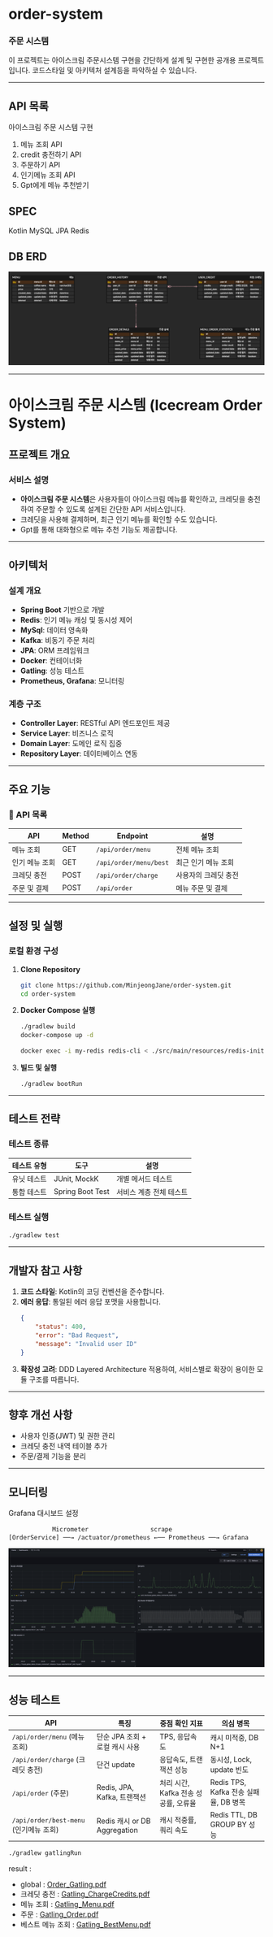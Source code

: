 # order-system

### 주문 시스템

이 프로젝트는 아이스크림 주문시스템 구현을 간단하게 설계 및 구현한 공개용 프로젝트입니다.
코드스타일 및 아키텍처 설계등을 파악하실 수 있습니다.

---

## API 목록

아이스크림 주문 시스템 구현

1) 메뉴 조회 API
2) credit 충전하기 API
3) 주문하기 API
4) 인기메뉴 조회 API
5) Gpt에게 메뉴 추천받기

## SPEC

Kotlin MySQL JPA Redis

## DB ERD

![erd.png](src/main/resources/image/erd.png)

-----

# 아이스크림 주문 시스템 (Icecream Order System)

## 프로젝트 개요

### 서비스 설명

- **아이스크림 주문 시스템**은 사용자들이 아이스크림 메뉴를 확인하고, 크레딧을 충전하여 주문할 수 있도록 설계된 간단한 API 서비스입니다.
- 크레딧을 사용해 결제하며, 최근 인기 메뉴를 확인할 수도 있습니다.
- Gpt를 통해 대화형으로 메뉴 추천 기능도 제공합니다.

---

## 아키텍처

### 설계 개요

- **Spring Boot** 기반으로 개발
- **Redis**: 인기 메뉴 캐싱 및 동시성 제어
- **MySql**: 데이터 영속화
- **Kafka**: 비동기 주문 처리
- **JPA**: ORM 프레임워크
- **Docker**: 컨테이너화
- **Gatling**: 성능 테스트
- **Prometheus, Grafana**: 모니터링

### 계층 구조

- **Controller Layer**: RESTful API 엔드포인트 제공
- **Service Layer**: 비즈니스 로직
- **Domain Layer**: 도메인 로직 집중
- **Repository Layer**: 데이터베이스 연동

---

## 주요 기능

### 📘 API 목록

| API      | Method | Endpoint               | 설명          |
|----------|--------|------------------------|-------------|
| 메뉴 조회    | GET    | `/api/order/menu`      | 전체 메뉴 조회    |
| 인기 메뉴 조회 | GET    | `/api/order/menu/best` | 최근 인기 메뉴 조회 |
| 크레딧 충전   | POST   | `/api/order/charge`    | 사용자의 크레딧 충전 |
| 주문 및 결제  | POST   | `/api/order`           | 메뉴 주문 및 결제  |

---

## 설정 및 실행

### 로컬 환경 구성

1. **Clone Repository**
   ```bash
   git clone https://github.com/MinjeongJane/order-system.git
   cd order-system
   ```

2. **Docker Compose 실행**
   ```bash
   ./gradlew build
   docker-compose up -d
   ```  
    ```bash
   docker exec -i my-redis redis-cli < ./src/main/resources/redis-init.txt
   ```

3. **빌드 및 실행**
   ```bash
   ./gradlew bootRun
   ```

---

## 테스트 전략

### 테스트 종류

| 테스트 유형 | 도구               | 설명            |
|--------|------------------|---------------|
| 유닛 테스트 | JUnit, MockK     | 개별 메서드 테스트    |
| 통합 테스트 | Spring Boot Test | 서비스 계층 전체 테스트 |

### 테스트 실행

   ```bash
   ./gradlew test
   ```

---

## 개발자 참고 사항

1. **코드 스타일**: Kotlin의 코딩 컨벤션을 준수합니다.
2. **에러 응답**: 통일된 에러 응답 포맷을 사용합니다.
   ```json
   {
       "status": 400,
       "error": "Bad Request",
       "message": "Invalid user ID"
   }
   ```
3. **확장성 고려**: DDD Layered Architecture 적용하여, 서비스별로 확장이 용이한 모듈 구조를 따릅니다.

---

## 향후 개선 사항

- 사용자 인증(JWT) 및 권한 관리
- 크레딧 충전 내역 테이블 추가
- 주문/결제 기능을 분리

-------------------------------------

## 모니터링

Grafana 대시보드 설정

```
            Micrometer                 scrape
[OrderService] ──→ /actuator/prometheus ←── Prometheus ──→ Grafana
```

![grafana.png](src/main/resources/image/grafana.png)

---

## 성능 테스트

| API                              | 특징                         | 중점 확인 지표                 | 의심 병목                          |
|----------------------------------|----------------------------|--------------------------|--------------------------------|
| `/api/order/menu` (메뉴 조회)        | 단순 JPA 조회 + 로컬 캐시 사용       | TPS, 응답속도                | 캐시 미적중, DB N+1                 |
| `/api/order/charge` (크레딧 충전)     | 단건 update                  | 응답속도, 트랜잭션 성능            | 동시성, Lock, update 빈도           |
| `/api/order` (주문)                | Redis, JPA, Kafka, 트랜잭션    | 처리 시간, Kafka 전송 성공률, 오류율 | Redis TPS, Kafka 전송 실패율, DB 병목 |
| `/api/order/best-menu` (인기메뉴 조회) | Redis 캐시 or DB Aggregation | 캐시 적중률, 쿼리 속도            | Redis TTL, DB GROUP BY 성능      |

```bash
./gradlew gatlingRun

```

result : 

* global :
  [Order_Gatling.pdf](src/main/resources/image/Order_Gatling.pdf)
* 크레딧 충전 :
  [Gatling_ChargeCredits.pdf](src/main/resources/image/Gatling_ChargeCredits.pdf)
* 메뉴 조회 :
  [Gatling_Menu.pdf](src/main/resources/image/Gatling_Menu.pdf)
* 주문 :
  [Gatling_Order.pdf](src/main/resources/image/Gatling_Order.pdf)
* 베스트 메뉴 조회 :
  [Gatling_BestMenu.pdf](src/main/resources/image/Gatling_BestMenu.pdf)
